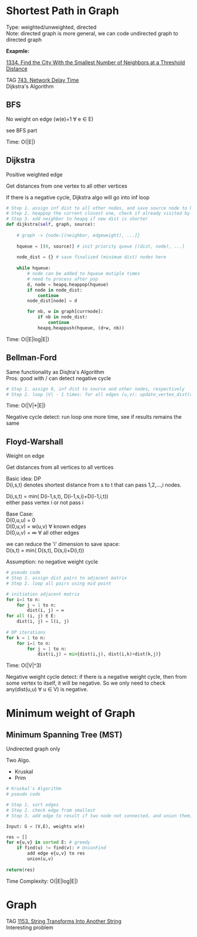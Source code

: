 # Shortest Path in Graph

Type: weighted/unweighted, directed\
Note: directed graph is more general, we can code undirected graph to directed graph

__Exapmle:__

[1334. Find the City With the Smallest Number of Neighbors at a Threshold Distance](https://leetcode.com/problems/find-the-city-with-the-smallest-number-of-neighbors-at-a-threshold-distance/)

TAG
[743. Network Delay Time](https://leetcode.com/problems/network-delay-time/)
\
Dijkstra's Algorithm

## BFS

No weight on edge (w(e)=1 ∀ e ∈ E)

see BFS part

Time: O(|E|)

## Dijkstra

Positive weighted edge

Get distances from one vertex to all other vertices

If there is a negative cycle, Dijkstra algo will go into inf loop

```python
# Step 1. assign inf dist to all other nodes, and save source node to heapq
# Step 2. heappop the current closest one, check if already visited by dist
# Step 3. add neighbor to heapq if new dist is shorter
def dijkstra(self, graph, source):
    
    # graph -> {node:[(neighbor, edgeweight), ...]}
    
    hqueue = [(0, source)] # init priority queue [(dist, node), ...]
    
    node_dist = {} # save finalized (minimum dist) nodes here
    
    while hqueue:
        # node can be added to hqueue mutiple times
        # need to process after pop 
        d, node = heapq.heappop(hqueue)
        if node in node_dist: 
            continue
        node_dist[node] = d

        for nb, w in graph[currnode]:
            if nb in node_dist:
                continue
            heapq.heappush(hqueue, (d+w, nb))
```
Time: O(|E|log|E|)

## Bellman-Ford

Same functionality as Disjtra's Algorithm \
Pros: good with / can detect negative cycle

```python
# Step 1. assign 0, inf dist to source and other nodes, respectively
# Step 2. loop |V| - 1 times: for all edges (u,v): update_vertex_dist(v)
```
Time: O(|V|*|E|)

Negative cycle detect: run loop one more time, see if results remains the same

## Floyd-Warshall 

Weight on edge

Get distances from all vertices to all vertices

Basic idea: DP\
D(i,s,t) denotes shortest distance from s to t that can pass 1,2,...,i nodes. 

D(i,s,t) = min( D(i-1,s,t), D(i-1,s,i)+D(i-1,i,t)) \
either pass vertex i or not pass i

Base Case: \
D(0,u,u) = 0\
D(0,u,v) = w(u,v) ∀ known edges \
D(0,u,v) = ∞ ∀ all other edges 

we can reduce the 'i' dimension to save space:\
D(s,t) = min( D(s,t), D(s,i)+D(i,t))

Assumption: no negative weight cycle

```python
# pseudo code
# Step 1. assign dist pairs to adjacent matrix
# Step 2. loop all pairs using mid point

# initiation adjacent matrix
for i=1 to n: 
    for j = 1 to n:
        dist(i, j) = ∞ 
for all (i, j) ∈ E:
    dist(i, j) = l(i, j) 
    
# DP iterations
for k = 1 to n:
    for i=1 to n: 
        for j = 1 to n:
            dist(i,j) = min{dist(i,j), dist(i,k)+dist(k,j)}
```
Time: O(|V|^3)

Negative weight cycle detect: if there is a negative weight cycle, then from some vertex to itself, it will be negative.  So we only need to check any(dist(u,u) ∀ u ∈ V) is negative.

# Minimum weight of Graph
## Minimum Spanning Tree (MST)

Undirected graph only

Two Algo.
 * Kruskal
 * Prim
 
```python
# Kruskal's Algorithm
# pseudo code

# Step 1. sort edges
# Step 2. check edge from smallest
# Step 3. add edge to result if two node not connected, and union them, repeat

Input: G = (V,E), weights w(e)

res = []
for e{u,v} in sorted E: # greedy
    if find(u) != find(v): # UnionFind
        add edge e{u,v} to res
        union(u,v)
        
return(res)
```
Time Complexity:  O(|E|log|E|)



# Graph

TAG
[1153. String Transforms Into Another String](https://leetcode.com/problems/string-transforms-into-another-string/)
\
Interesting problem